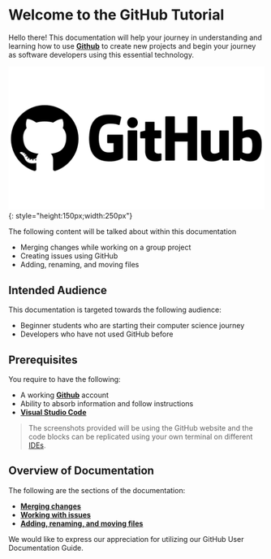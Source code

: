 # Welcome to the GitHub Tutorial

Hello there! This documentation will help your journey in understanding and learning how to use [**Github**](https://github.com/) to create new projects and begin your journey as software developers using this essential technology.

![Github](/docs/assets/images/github-logo.png){: style="height:150px;width:250px"}

The following content will be talked about within this documentation

- Merging changes while working on a group project
- Creating issues using GitHub
- Adding, renaming, and moving files

## Intended Audience

This documentation is targeted towards the following audience:

- Beginner students who are starting their computer science journey
- Developers who have not used GitHub before

## Prerequisites

You require to have the following:

- A working [**Github**](https://github.com/login) account
- Ability to absorb information and follow instructions
- [**Visual Studio Code**](https://code.visualstudio.com/download)

> The screenshots provided will be using the GitHub website and the code blocks can be replicated using your own terminal on different [IDEs](glossary.md).

## Overview of Documentation

The following are the sections of the documentation:

- **[Merging changes](task1/#)**
- **[Working with issues](issues.md)**
- **[Adding, renaming, and moving files](AddingRenaming.md)**



We would like to express our appreciation for utilizing our GitHub User Documentation Guide. 
